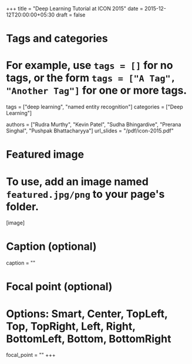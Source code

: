 +++
title = "Deep Learning Tutorial at ICON 2015"
date = 2015-12-12T20:00:00+05:30
draft = false

# Tags and categories
# For example, use `tags = []` for no tags, or the form `tags = ["A Tag", "Another Tag"]` for one or more tags.
tags = ["deep learning", "named entity recognition"]
categories = ["Deep Learning"]

authors = ["Rudra Murthy", "Kevin Patel", "Sudha Bhingardive", "Prerana Singhal", "Pushpak Bhattacharyya"]
url_slides = "/pdf/icon-2015.pdf"

# Featured image
# To use, add an image named `featured.jpg/png` to your page's folder. 
[image]
  # Caption (optional)
  caption = ""

  # Focal point (optional)
  # Options: Smart, Center, TopLeft, Top, TopRight, Left, Right, BottomLeft, Bottom, BottomRight
  focal_point = ""
+++
